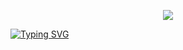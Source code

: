 <p align="center">
    <img src="https://skillicons.dev/icons?i=vue,tailwind,git,js,react,ts,webstorm,github,html,nuxtjs,obsidian,sass,vscode" />
</p>
<a href="https://git.io/typing-svg"><img src="https://readme-typing-svg.demolab.com?font=Fira+Code&pause=1000&color=6DDCCF&background=FF52BC00&width=610&lines=Come+on！！！+Try+to+be+a+better+version+of+yourself." alt="Typing SVG" /></a>
